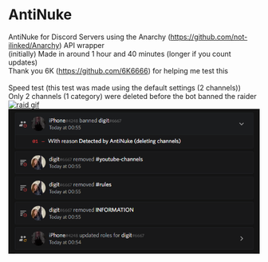 # AntiNuke
AntiNuke for Discord Servers using the Anarchy (https://github.com/not-ilinked/Anarchy) API wrapper<br>
(initially) Made in around 1 hour and 40 minutes (longer if you count updates)<br>
Thank you 6K (https://github.com/6K6666) for helping me test this<br>
<br>
Speed test (this test was made using the default settings (2 channels))<br>
Only 2 channels (1 category) were deleted before the bot banned the raider<br>
[![raid gif](https://github.com/iphqne/AntiNuke/blob/main/media/raid.gif?raw=true)](https://github.com/iphqne/AntiNuke)
[![audit log image](https://github.com/iphqne/AntiNuke/blob/main/media/auditlog.png?raw=true)](https://github.com/iphqne/AntiNuke)
